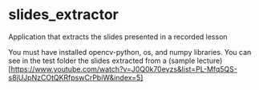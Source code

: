 # slides_extractor
Application that extracts the slides presented in a recorded lesson

You must have installed opencv-python, os, and numpy libraries.
You can see in the test folder the slides extracted from a (sample lecture)[https://www.youtube.com/watch?v=J0Q0k70eyzs&list=PL-Mfq5QS-s8iUJpNzCOtQKRfpswCrPbiW&index=5]
